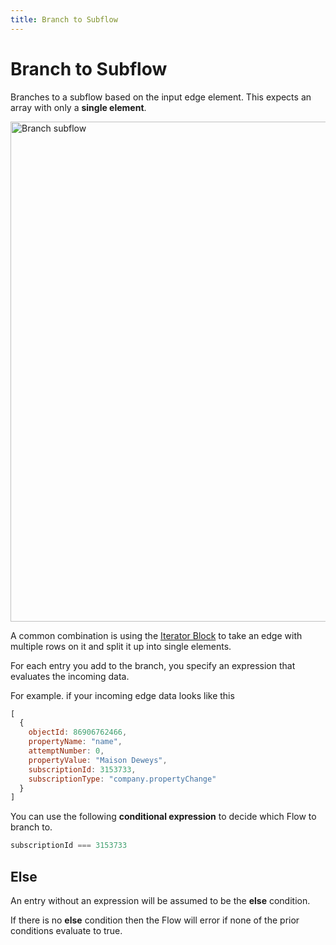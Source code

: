 ```yaml
---
title: Branch to Subflow
---
```


# Branch to Subflow

Branches to a subflow based on the input edge element. This expects an array with only a **single element**.

<img src="/img/flows/blocks/core/branch-subflow/block-branch-subflow.png" alt="Branch subflow" width="800" />

A common combination is using the [Iterator Block](/user-guide/block-types/core/Iterator) to
take an edge with multiple rows on it and split it up into single elements.

For each entry you add to the branch, you specify an expression that evaluates the incoming data.

For example. if your incoming edge data looks like this

```javascript
[
  {
    objectId: 86906762466,
    propertyName: "name",
    attemptNumber: 0,
    propertyValue: "Maison Deweys",
    subscriptionId: 3153733,
    subscriptionType: "company.propertyChange"
  }
]
```

You can use the following **conditional expression** to decide which Flow to branch to.

```javascript
subscriptionId === 3153733
``` 

## Else
An entry without an expression will be assumed to be the **else** condition.

If there is no **else** condition then the Flow will error if none of the prior conditions evaluate to true.
